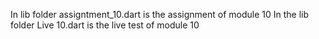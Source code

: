 In lib folder assigntment_10.dart is the assignment of module 10
In the lib folder Live 10.dart is the live test of module 10
